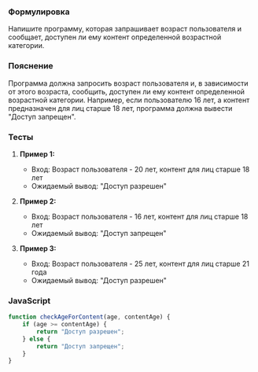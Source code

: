 
### Формулировка
Напишите программу, которая запрашивает возраст пользователя и сообщает, доступен ли ему контент определенной возрастной категории.

### Пояснение
Программа должна запросить возраст пользователя и, в зависимости от этого возраста, сообщить, доступен ли ему контент определенной возрастной категории. Например, если пользователю 16 лет, а контент предназначен для лиц старше 18 лет, программа должна вывести "Доступ запрещен".

### Тесты

1. **Пример 1:**
   - Вход: Возраст пользователя - 20 лет, контент для лиц старше 18 лет
   - Ожидаемый вывод: "Доступ разрешен"

2. **Пример 2:**
   - Вход: Возраст пользователя - 16 лет, контент для лиц старше 18 лет
   - Ожидаемый вывод: "Доступ запрещен"

3. **Пример 3:**
   - Вход: Возраст пользователя - 25 лет, контент для лиц старше 21 года
   - Ожидаемый вывод: "Доступ разрешен"

### JavaScript
```javascript
function checkAgeForContent(age, contentAge) {
    if (age >= contentAge) {
        return "Доступ разрешен";
    } else {
        return "Доступ запрещен";
    }
}
```

